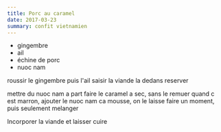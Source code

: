 ```yaml
---
title: Porc au caramel
date: 2017-03-23
summary: confit vietnamien
---
```


* gingembre
* ail
* échine de porc
* nuoc nam


roussir le gingembre
puis l'ail
saisir la viande la dedans
reserver


mettre du nuoc nam a part
faire le caramel a sec, sans le remuer
quand c est marron, ajouter le nuoc nam
ca mousse, on le laisse faire un moment, puis seulement melanger

Incorporer la viande et laisser cuire


